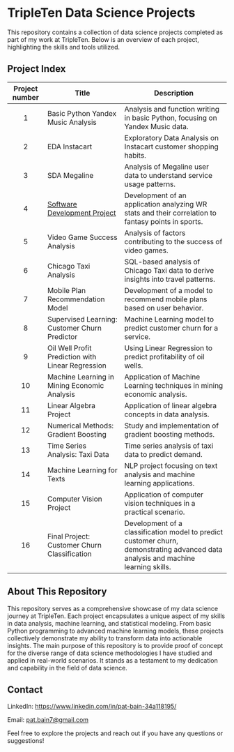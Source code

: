 # TripleTen Data Science Projects

This repository contains a collection of data science projects completed as part of my work at TripleTen. Below is an overview of each project, highlighting the skills and tools utilized.

## Project Index

| Project number | Title | Description |
| :------------: | ----- | ----------- |
| 1 | Basic Python Yandex Music Analysis | Analysis and function writing in basic Python, focusing on Yandex Music data. |
| 2 | EDA Instacart | Exploratory Data Analysis on Instacart customer shopping habits. |
| 3 | SDA Megaline | Analysis of Megaline user data to understand service usage patterns. |
| 4 | [Software Development Project](https://github.com/[YourGitHubProfile]/[YourProjectRepo]) | Development of an application analyzing WR stats and their correlation to fantasy points in sports. |
| 5 | Video Game Success Analysis | Analysis of factors contributing to the success of video games. |
| 6 | Chicago Taxi Analysis | SQL-based analysis of Chicago Taxi data to derive insights into travel patterns. |
| 7 | Mobile Plan Recommendation Model | Development of a model to recommend mobile plans based on user behavior. |
| 8 | Supervised Learning: Customer Churn Predictor | Machine Learning model to predict customer churn for a service. |
| 9 | Oil Well Profit Prediction with Linear Regression | Using Linear Regression to predict profitability of oil wells. |
| 10 | Machine Learning in Mining Economic Analysis | Application of Machine Learning techniques in mining economic analysis. |
| 11 | Linear Algebra Project | Application of linear algebra concepts in data analysis. |
| 12 | Numerical Methods: Gradient Boosting | Study and implementation of gradient boosting methods. |
| 13 | Time Series Analysis: Taxi Data | Time series analysis of taxi data to predict demand. |
| 14 | Machine Learning for Texts | NLP project focusing on text analysis and machine learning applications. |
| 15 | Computer Vision Project | Application of computer vision techniques in a practical scenario. |
| 16 | Final Project: Customer Churn Classification | Development of a classification model to predict customer churn, demonstrating advanced data analysis and machine learning skills. |

## About This Repository

This repository serves as a comprehensive showcase of my data science journey at TripleTen. Each project encapsulates a unique aspect of my skills in data analysis, machine learning, and statistical modeling. From basic Python programming to advanced machine learning models, these projects collectively demonstrate my ability to transform data into actionable insights. The main purpose of this repository is to provide proof of concept for the diverse range of data science methodologies I have studied and applied in real-world scenarios. It stands as a testament to my dedication and capability in the field of data science.

## Contact

LinkedIn: https://www.linkedin.com/in/pat-bain-34a118195/

Email: pat.bain7@gmail.com


Feel free to explore the projects and reach out if you have any questions or suggestions!
